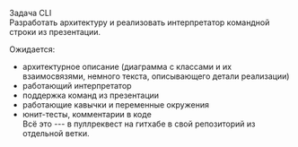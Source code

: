 Задача CLI  
Разработать архитектуру и реализовать интерпретатор командной строки из презентации.  

Ожидается:  
- архитектурное описание (диаграмма с классами и их взаимосвязями, немного текста, описывающего детали реализации)  
- работающий интерпретатор  
- поддержка команд из презентации  
- работающие кавычки и переменные окружения  
- юнит-тесты, комментарии в коде  
Всё это --- в пуллреквест на гитхабе в свой репозиторий из отдельной ветки.  

